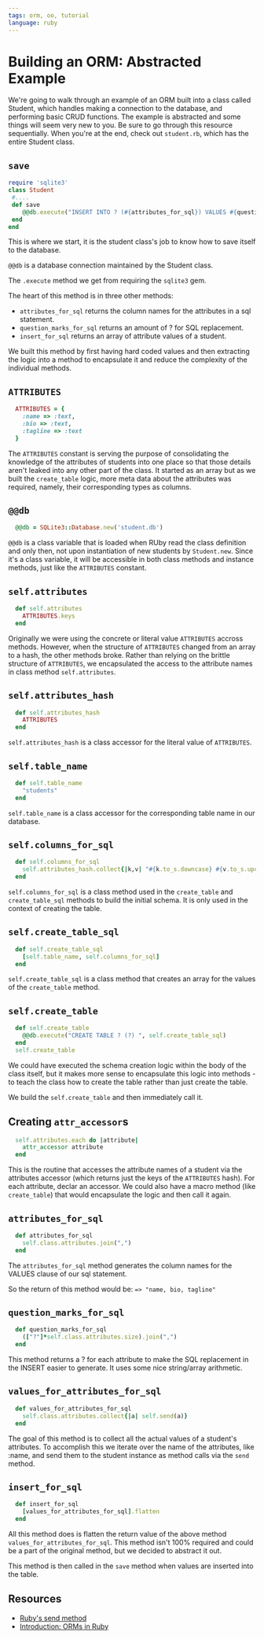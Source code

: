 ```yaml
---
tags: orm, oo, tutorial
language: ruby
---
```


# Building an ORM: Abstracted Example

We're going to walk through an example of an ORM built into a class called Student, which handles making a connection to the database, and performing basic CRUD functions. The example is abstracted and some things will seem very new to you. Be sure to go through this resource sequentially. When you're at the end, check out `student.rb`, which has the entire Student class.

## `save`
 
```ruby
require 'sqlite3'
class Student
 #....
 def save
    @@db.execute("INSERT INTO ? (#{attributes_for_sql}) VALUES #{question_marks_for_sql}", insert_for_sql)
 end
end
```

This is where we start, it is the student class's job to know how to save itself to the database.

`@@db` is a database connection maintained by the Student class.

The `.execute` method we get from requiring the `sqlite3` gem.

The heart of this method is in three other methods:
  * `attributes_for_sql` returns the column names for the attributes in a sql statement.
  * `question_marks_for_sql` returns an amount of ? for SQL replacement.
  * `insert_for_sql` returns an array of attribute values of a student.

We built this method by first having hard coded values and then extracting the logic into a method to encapsulate it and reduce the complexity of the individual methods.

## `ATTRIBUTES`

```ruby
  ATTRIBUTES = {
    :name => :text,
    :bio => :text,
    :tagline => :text
  }
```

The `ATTRIBUTES` constant is serving the purpose of consolidating the knowledge of the attributes of students into one place so that those details aren't leaked into any other part of the class. It started as an array but as we built the `create_table` logic, more meta data about the attributes was required, namely, their corresponding types as columns.

## `@@db`

```ruby
  @@db = SQLite3::Database.new('student.db')
```

`@@db` is a class variable that is loaded when RUby read the class definition and only then, not upon instantiation of new students by `Student.new`. Since it's a class variable, it will be accessible in both class methods and instance methods, just like the `ATTRIBUTES` constant.

## `self.attributes`

```ruby
  def self.attributes
    ATTRIBUTES.keys
  end
```

Originally we were using the concrete or literal value `ATTRIBUTES` accross methods. However, when the structure of `ATTRIBUTES` changed from an array to a hash, the other methods broke. Rather than relying on the brittle structure of `ATTRIBUTES`, we encapsulated the access to the attribute names in class method `self.attributes`.

## `self.attributes_hash`

```ruby
  def self.attributes_hash
    ATTRIBUTES
  end
```

`self.attributes_hash` is a class accessor for the literal value of `ATTRIBUTES`.

## `self.table_name`

```ruby
  def self.table_name
    "students"
  end
```

`self.table_name` is a class accessor for the corresponding table name in our database.

## `self.columns_for_sql`

```ruby
  def self.columns_for_sql
    self.attributes_hash.collect{|k,v| "#{k.to_s.downcase} #{v.to_s.upcase}"}.join(",")
  end
```

`self.columns_for_sql` is a class method used in the `create_table` and `create_table_sql` methods to build the initial schema. It is only used in the context of creating the table.

## `self.create_table_sql`

```ruby
  def self.create_table_sql
    [self.table_name, self.columns_for_sql]
  end
```

`self.create_table_sql` is a class method that creates an array for the values of the `create_table` method.

## `self.create_table`

```ruby
  def self.create_table
    @@db.execute("CREATE TABLE ? (?) ", self.create_table_sql)
  end
  self.create_table
```

We could have executed the schema creation logic within the body of the class itself, but it makes more sense to encapsulate this logic into methods -to teach the class how to create the table rather than just create the table.

We build the `self.create_table` and then immediately call it.

## Creating `attr_accessor`s

```ruby
  self.attributes.each do |attribute|
    attr_accessor attribute
  end
```

This is the routine that accesses the attribute names of a student via the attributes accessor (which returns just the keys of the `ATTRIBUTES` hash). For each attribute, declar an accessor. We could also have a macro method (like `create_table`) that would encapsulate the logic and then call it again.

## `attributes_for_sql`

```ruby
  def attributes_for_sql
    self.class.attributes.join(",")
  end
```

The `attributes_for_sql` method generates the column names for the VALUES clause of our sql statement.

So the return of this method would be:
`=> "name, bio, tagline"`

## `question_marks_for_sql`

```ruby
  def question_marks_for_sql
    (["?"]*self.class.attributes.size).join(",")
  end
```

This method returns a ? for each attribute to make the SQL replacement in the INSERT easier to generate. It uses some nice string/array arithmetic.

## `values_for_attributes_for_sql`

```ruby
  def values_for_attributes_for_sql
    self.class.attributes.collect{|a| self.send(a)}
  end
```

The goal of this method is to collect all the actual values of a student's attributes. To accomplish this we iterate over the name of the attributes, like :name, and send them to the student instance as method calls via the `send` method.

## `insert_for_sql`

```ruby
  def insert_for_sql
    [values_for_attributes_for_sql].flatten
  end
```

All this method does is flatten the return value of the above method `values_for_attributes_for_sql`. This method isn't 100% required and could be a part of the original method, but we decided to abstract it out.

This method is then called in the `save` method when values are inserted into the table.

## Resources

* [Ruby's send method](http://rubymonk.com/learning/books/2-metaprogramming-ruby/chapters/25-dynamic-methods/lessons/65-send)
* [Introduction: ORMs in Ruby](http://www.sitepoint.com/orm-ruby-introduction/)
